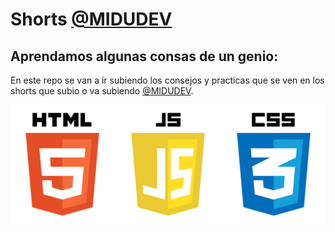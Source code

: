 # Shorts [@MIDUDEV](https://github.com/midudev)

## Aprendamos algunas consas de un genio:

En este repo se van a ir subiendo los consejos y practicas que se ven en los shorts que subio o va subiendo [@MIDUDEV](https://github.com/midudev).

![logos](assets/img/lenguajes.png)